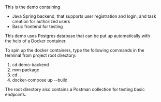 This is the demo containing

- Java Spring backend, that supports user registration and login, and task creation for authorized users
- Basic frontend for testing

This demo uses Postgres database that can be put up automatically with the help of a Docker container.

To spin up the docker containers, type the following commands in the terminal from project root directory:

1. cd demo-backend
2. mvn package
3. cd ..
4. docker-compose up --build

The root directory also contains a Postman collection for testing basic endpoints.
